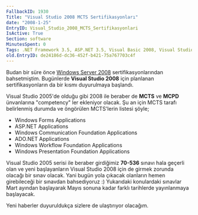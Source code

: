 ```yaml
---
FallbackID: 1930
Title: "Visual Studio 2008 MCTS Sertifikasyonları"
date: "2008-1-25"
EntryID: Visual_Studio_2008_MCTS_Sertifikasyonlari
IsActive: True
Section: software
MinutesSpent: 0
Tags: .NET Framework 3.5, ASP.NET 3.5, Visual Basic 2008, Visual Studio 2008, WCF, WPF, Visual Basic .NET, ASP.NET
old.EntryID: de24186d-dc36-452f-b421-75a767703c4f
---
```

Budan bir süre önce [Windows Server
2008](http://daron.yondem.com/tr/post/1ad17d05-0f1c-4cea-affc-01b15cde28a2)
sertifikasyonlarından bahsetmiştim. Bugünlerde **Visual Studio 2008**
için planlanan sertifikasyonların da bir kısmı duyurulmaya başlandı.

Visual Studio 2005'de olduğu gibi 2008 ile beraber de **MCTS** ve
**MCPD** ünvanlarına "competency" ler ekleniyor olacak. Şu an için MCTS
tarafı belirlenmiş durumda ve öngörülen MCTS'lerin listesi şöyle;

-   Windows Forms Applications
-   ASP.NET Applications
-   Windows Communication Foundation Applications
-   ADO.NET Applications
-   Windows Workflow Foundation Applications
-   Windows Presentation Foundation Applications

Visual Studio 2005 serisi ile beraber girdiğimiz **70-536** sınavı hala
geçerli olan ve yeni başlayanların Visual Studio 2008 için de girmek
zorunda olacağı bir sınav olacak. Yani bugün yola çıkacak olanların
hemen girebileceği bir sınavdan bahsediyoruz :) Yukarıdaki konulardaki
sınavlar Mart ayından başlayarak Mayıs sonuna kadar farklı tarihlerde
yayınlanmaya başlayacak.

Yeni haberler duyuruldukça sizlere de ulaştırıyor olacağım.


